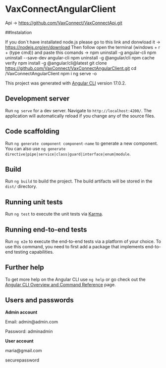# VaxConnectAngularClient

Api -> https://github.com/VaxConnect/VaxConnectApi.git

##Instalation

If you don`t have installated node.js please go to this link and donwload it -> https://nodejs.org/en/download
Then follow open the terminal (windows + r + (type cmd)) and paste this comands ->
npm uninstall -g angular-cli
npm uninstall --save-dev angular-cli
npm uninstall -g @angular/cli
npm cache verify
npm install -g @angular/cli@latest
git clone https://github.com/VaxConnect/VaxConnectAngularClient.git
cd /VaxConnectAngularClient
npm i
ng serve -o



This project was generated with [Angular CLI](https://github.com/angular/angular-cli) version 17.0.2.

## Development server

Run `ng serve` for a dev server. Navigate to `http://localhost:4200/`. The application will automatically reload if you change any of the source files.

## Code scaffolding

Run `ng generate component component-name` to generate a new component. You can also use `ng generate directive|pipe|service|class|guard|interface|enum|module`.

## Build

Run `ng build` to build the project. The build artifacts will be stored in the `dist/` directory.

## Running unit tests

Run `ng test` to execute the unit tests via [Karma](https://karma-runner.github.io).

## Running end-to-end tests

Run `ng e2e` to execute the end-to-end tests via a platform of your choice. To use this command, you need to first add a package that implements end-to-end testing capabilities.

## Further help

To get more help on the Angular CLI use `ng help` or go check out the [Angular CLI Overview and Command Reference](https://angular.io/cli) page.


## Users and passwords
<strong>Admin account</strong>
<p>Email: admin@admin.com</p>
<p>Password: adminadmin</p>
<strong>User account</strong>
<p>maria@gmail.com</p>
<p>securepassword</p>
